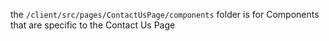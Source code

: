 the `/client/src/pages/ContactUsPage/components` folder is for Components that are specific to the Contact Us Page